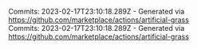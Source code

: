 Commits: 2023-02-17T23:10:18.289Z - Generated via https://github.com/marketplace/actions/artificial-grass
<br>
Commits: 2023-02-17T23:10:18.289Z - Generated via https://github.com/marketplace/actions/artificial-grass
<br>

